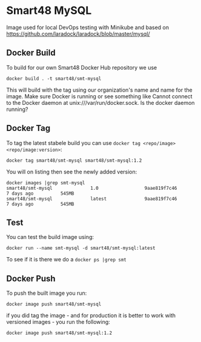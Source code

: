 # Smart48 MySQL

Image used for local DevOps testing with Minikube and based on https://github.com/laradock/laradock/blob/master/mysql/


## Docker Build

To build for our own Smart48 Docker Hub repository we use

```
docker build . -t smart48/smt-mysql
```

This will build with the tag using our organization's name and name for the image. Make sure Docker is running or see something like Cannot connect to the Docker daemon at unix:///var/run/docker.sock. Is the docker daemon running?

## Docker Tag


To tag the latest stabele build you can use `docker tag <repo/image> <repo/image:version>`:

```
docker tag smart48/smt-mysql smart48/smt-mysql:1.2
```

You will on listing then see the newly added version:

```
docker images |grep smt-mysql
smart48/smt-mysql              1.0                 9aae819f7c46        7 days ago          545MB
smart48/smt-mysql              latest              9aae819f7c46        7 days ago          545MB
```
## Test

You can test the build image using:

`docker run --name smt-mysql -d smart48/smt-mysql:latest`

To see if it is there we do a `docker ps |grep smt`

## Docker Push

To push the built image you run:

```
docker image push smart48/smt-mysql
```

if you did tag the image - and for production it is better to work with versioned images - you run the following:

```
docker image push smart48/smt-mysql:1.2
```